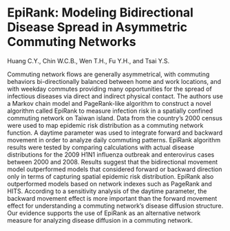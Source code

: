 # EpiRank: Modeling Bidirectional Disease Spread in Asymmetric Commuting Networks

Huang C.Y., Chin W.C.B., Wen T.H., Fu Y.H., and Tsai Y.S.

Commuting network flows are generally asymmetrical, with commuting behaviors bi-directionally balanced between home and work locations, and with weekday commutes providing many opportunities for the spread of infectious diseases via direct and indirect physical contact. The authors use a Markov chain model and PageRank-like algorithm to construct a novel algorithm called EpiRank to measure infection risk in a spatially confined commuting network on Taiwan island. Data from the country’s 2000 census were used to map epidemic risk distribution as a commuting network function. A daytime parameter was used to integrate forward and backward movement in order to analyze daily commuting patterns. EpiRank algorithm results were tested by comparing calculations with actual disease distributions for the 2009 H1N1 influenza outbreak and enterovirus cases between 2000 and 2008. Results suggest that the bidirectional movement model outperformed models that considered forward or backward direction only in terms of capturing spatial epidemic risk distribution. EpiRank also outperformed models based on network indexes such as PageRank and HITS. According to a sensitivity analysis of the daytime parameter, the backward movement effect is more important than the forward movement effect for understanding a commuting network’s disease diffusion structure. Our evidence supports the use of EpiRank as an alternative network measure for analyzing disease diffusion in a commuting network. 
